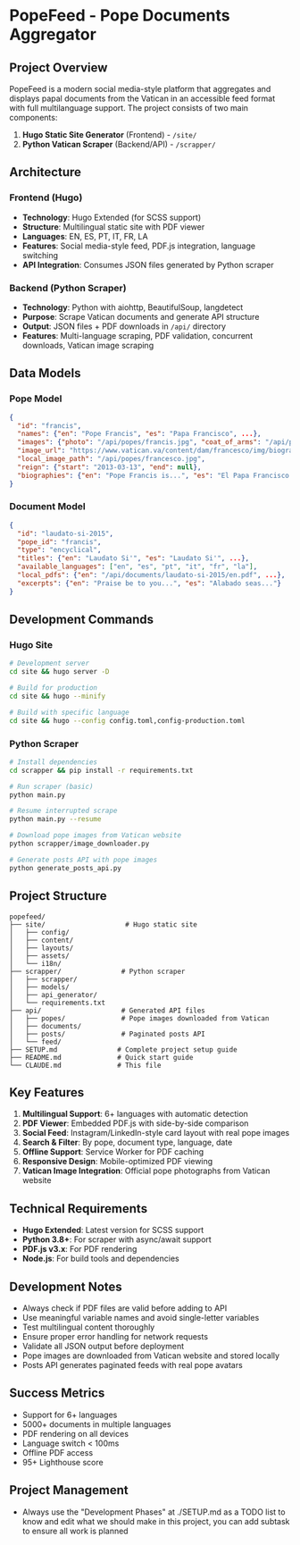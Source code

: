 # PopeFeed - Pope Documents Aggregator

## Project Overview
PopeFeed is a modern social media-style platform that aggregates and displays papal documents from the Vatican in an accessible feed format with full multilanguage support. The project consists of two main components:

1. **Hugo Static Site Generator** (Frontend) - `/site/`
2. **Python Vatican Scraper** (Backend/API) - `/scrapper/`

## Architecture

### Frontend (Hugo)
- **Technology**: Hugo Extended (for SCSS support)
- **Structure**: Multilingual static site with PDF viewer
- **Languages**: EN, ES, PT, IT, FR, LA
- **Features**: Social media-style feed, PDF.js integration, language switching
- **API Integration**: Consumes JSON files generated by Python scraper

### Backend (Python Scraper)
- **Technology**: Python with aiohttp, BeautifulSoup, langdetect
- **Purpose**: Scrape Vatican documents and generate API structure
- **Output**: JSON files + PDF downloads in `/api/` directory
- **Features**: Multi-language scraping, PDF validation, concurrent downloads, Vatican image scraping

## Data Models

### Pope Model
```json
{
  "id": "francis",
  "names": {"en": "Pope Francis", "es": "Papa Francisco", ...},
  "images": {"photo": "/api/popes/francis.jpg", "coat_of_arms": "/api/popes/francis-arms.png"},
  "image_url": "https://www.vatican.va/content/dam/francesco/img/biografia/img/foto_hi-res_13-03-2013-24-26-58.jpg",
  "local_image_path": "/api/popes/francesco.jpg",
  "reign": {"start": "2013-03-13", "end": null},
  "biographies": {"en": "Pope Francis is...", "es": "El Papa Francisco es..."}
}
```

### Document Model
```json
{
  "id": "laudato-si-2015",
  "pope_id": "francis",
  "type": "encyclical",
  "titles": {"en": "Laudato Si'", "es": "Laudato Si'", ...},
  "available_languages": ["en", "es", "pt", "it", "fr", "la"],
  "local_pdfs": {"en": "/api/documents/laudato-si-2015/en.pdf", ...},
  "excerpts": {"en": "Praise be to you...", "es": "Alabado seas..."}
}
```

## Development Commands

### Hugo Site
```bash
# Development server
cd site && hugo server -D

# Build for production
cd site && hugo --minify

# Build with specific language
cd site && hugo --config config.toml,config-production.toml
```

### Python Scraper
```bash
# Install dependencies
cd scrapper && pip install -r requirements.txt

# Run scraper (basic)
python main.py

# Resume interrupted scrape
python main.py --resume

# Download pope images from Vatican website
python scrapper/image_downloader.py

# Generate posts API with pope images
python generate_posts_api.py
```

## Project Structure
```
popefeed/
├── site/                    # Hugo static site
│   ├── config/
│   ├── content/
│   ├── layouts/
│   ├── assets/
│   └── i18n/
├── scrapper/               # Python scraper
│   ├── scrapper/
│   ├── models/
│   ├── api_generator/
│   └── requirements.txt
├── api/                    # Generated API files
│   ├── popes/              # Pope images downloaded from Vatican
│   ├── documents/
│   ├── posts/              # Paginated posts API
│   └── feed/
├── SETUP.md               # Complete project setup guide
├── README.md              # Quick start guide
└── CLAUDE.md              # This file
```

## Key Features
1. **Multilingual Support**: 6+ languages with automatic detection
2. **PDF Viewer**: Embedded PDF.js with side-by-side comparison
3. **Social Feed**: Instagram/LinkedIn-style card layout with real pope images
4. **Search & Filter**: By pope, document type, language, date
5. **Offline Support**: Service Worker for PDF caching
6. **Responsive Design**: Mobile-optimized PDF viewing
7. **Vatican Image Integration**: Official pope photographs from Vatican website

## Technical Requirements
- **Hugo Extended**: Latest version for SCSS support
- **Python 3.8+**: For scraper with async/await support
- **PDF.js v3.x**: For PDF rendering
- **Node.js**: For build tools and dependencies

## Development Notes
- Always check if PDF files are valid before adding to API
- Use meaningful variable names and avoid single-letter variables
- Test multilingual content thoroughly
- Ensure proper error handling for network requests
- Validate all JSON output before deployment
- Pope images are downloaded from Vatican website and stored locally
- Posts API generates paginated feeds with real pope avatars

## Success Metrics
- Support for 6+ languages
- 5000+ documents in multiple languages
- PDF rendering on all devices
- Language switch < 100ms
- Offline PDF access
- 95+ Lighthouse score

## Project Management
- Always use the "Development Phases" at ./SETUP.md as a TODO list to know and edit what we should make in this project, you can add subtask to ensure all work is planned
